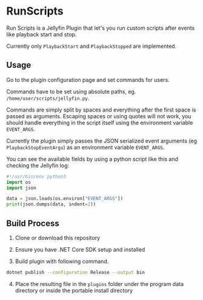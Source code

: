# RunScripts

Run Scripts is a Jellyfin Plugin that let's you run custom scripts
after events like playback start and stop.

Currently only `PlaybackStart` and `PlaybackStopped` are implemented.


## Usage
Go to the plugin configuration page and set commands for users.

Commands have to be set using absolute paths, eg.
`/home/user/scripts/jellyfin.py`.

Commands are simply split by spaces and everything after the
first space is passed as arguments. Escaping spaces or using quotes
will not work, you should handle everything in the script itself
using the environment variable `EVENT_ARGS`.

Currently the plugin simply passes the JSON serialized event arguments
(eg `PlaybackStopEventArgs`) as an environment variable `EVENT_ARGS`.

You can see the available fields by using a python script like this
and checking the Jellyfin log:
```python
#!/usr/bin/env python3
import os
import json

data = json.loads(os.environ["EVENT_ARGS"])
print(json.dumps(data, indent=2))
```


## Build Process

1. Clone or download this repository

2. Ensure you have .NET Core SDK setup and installed

3. Build plugin with following command.

```sh
dotnet publish --configuration Release --output bin
```
4. Place the resulting file in the `plugins` folder under the program data directory or inside the portable install directory
